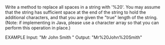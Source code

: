 Write a method to replace all spaces in a string with '%20'.
You may assume that the string has sufficient space at the end of the string to hold the additional characters, and that you are given the "true" length of the string.
(Note: if implementing in Java, please use a character array so that you can perform this operation in place.)

EXAMPLE
Input: "Mr John Smith    "
Output: "Mr%20John%20Smith"